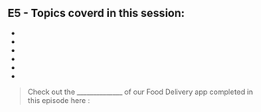 ## E5 - Topics coverd in this session:

- 
- 
- 
- 
- 
- 

>  Check out the ______________ of our Food Delivery app completed in this episode here : 
